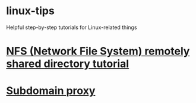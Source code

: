 # linux-tips
Helpful step-by-step tutorials for Linux-related things

# [NFS (Network File System) remotely shared directory tutorial](https://github.com/BenVerdiman/linux-tips/blob/main/NFS-Shared-Directory/NFS-Shared-Directory.txt)

# [Subdomain proxy](https://github.com/BenVerdiman/linux-tips/blob/main/SubdomainProxy/SubdomainProxy.txt)

